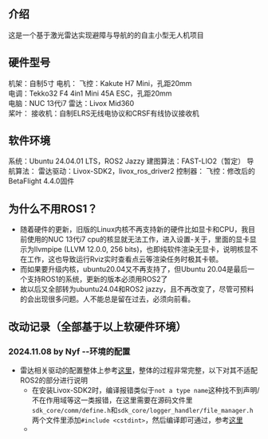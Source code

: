 ## 介绍
这是一个基于激光雷达实现避障与导航的的自主小型无人机项目
## 硬件型号
机架：自制5寸
电机：
飞控：Kakute H7 Mini，孔距20mm  
电调：Tekko32 F4 4in1 Mini 45A ESC，孔距20mm  
电脑：NUC 13代i7
雷达：Livox Mid360  
桨叶：
接收机：自制ELRS无线电协议和CRSF有线协议接收机  
## 软件环境
系统：Ubuntu 24.04.01 LTS，ROS2 Jazzy
建图算法：FAST-LIO2（暂定）
导航算法：
雷达驱动：Livox-SDK2，livox_ros_driver2
控制器：
飞控：修改后的BetaFlight 4.4.0固件
## 为什么不用ROS1？
- 随着硬件的更新，旧版的Linux内核不再支持新的硬件比如显卡和CPU，我目前使用的NUC 13代i7 cpu的核显就无法工作，进入设置-关于，里面的显卡显示为llvmpipe (LLVM 12.0.0, 256 bits)，也即纯软件渲染无显卡，说明核显不在工作，这也导致运行Rviz实时查看点云等渲染任务时极其卡顿。
- 而如果要升级内核，ubuntu20.04又不再支持了，但Ubuntu 20.04是最后一个支持ROS1的系统，更新的版本必须用ROS2了
- 故以后又全部转为ubuntu24.04和ROS2 jazzy，且不再改变了，尽管可预料的会出现很多问题。人不能总是留在过去，必须向前看。
## 改动记录（全部基于以上软硬件环境）
### 2024.11.08 by Nyf --环境的配置
- 雷达相关驱动的配置整体上参考[这里](https://www.bilibili.com/read/cv39372701/?jump_opus=1)，整体的过程非常完整，以下对其不适配ROS2的部分进行说明
    - 在安装Livox-SDK2时，编译报错类似于`not a type name`这种找不到声明/不在作用域等这一类报错，在这里需要在源码文件里`sdk_core/comm/define.h`和`sdk_core/logger_handler/file_manager.h`两个文件里添加`#include <cstdint>`，然后编译即可通过，参考[这里](https://qiita.com/porizou1/items/f2123c16af3f86200a06)
    - 
